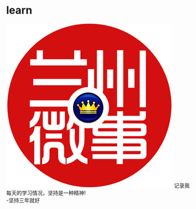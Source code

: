 # learn
![image](https://github.com/famensaodiseng/learn/raw/master/%E4%BB%93%E5%BA%93%E5%A4%B4%E5%9B%BE/111.png)
记录我每天的学习情况，坚持是一种精神!  
-坚持三年就好
